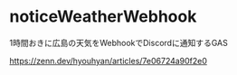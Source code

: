 # noticeWeatherWebhook

1時間おきに広島の天気をWebhookでDiscordに通知するGAS

https://zenn.dev/hyouhyan/articles/7e06724a90f2e0
